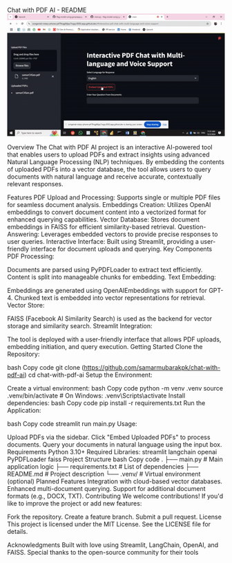 Chat with PDF AI - README
![Video GIF](sample.gif)




Overview
The Chat with PDF AI project is an interactive AI-powered tool that enables users to upload PDFs and extract insights using advanced Natural Language Processing (NLP) techniques. By embedding the contents of uploaded PDFs into a vector database, the tool allows users to query documents with natural language and receive accurate, contextually relevant responses.

Features
PDF Upload and Processing: Supports single or multiple PDF files for seamless document analysis.
Embeddings Creation: Utilizes OpenAI embeddings to convert document content into a vectorized format for enhanced querying capabilities.
Vector Database: Stores document embeddings in FAISS for efficient similarity-based retrieval.
Question-Answering: Leverages embedded vectors to provide precise responses to user queries.
Interactive Interface: Built using Streamlit, providing a user-friendly interface for document uploads and querying.
Key Components
PDF Processing:

Documents are parsed using PyPDFLoader to extract text efficiently.
Content is split into manageable chunks for embedding.
Text Embedding:

Embeddings are generated using OpenAIEmbeddings with support for GPT-4.
Chunked text is embedded into vector representations for retrieval.
Vector Store:

FAISS (Facebook AI Similarity Search) is used as the backend for vector storage and similarity search.
Streamlit Integration:

The tool is deployed with a user-friendly interface that allows PDF uploads, embedding initiation, and query execution.
Getting Started
Clone the Repository:

bash
Copy code
git clone (https://github.com/samarmubarakpk/chat-with-pdf-ai)
cd chat-with-pdf-ai
Setup the Environment:

Create a virtual environment:
bash
Copy code
python -m venv .venv
source .venv/bin/activate  # On Windows: .venv\Scripts\activate
Install dependencies:
bash
Copy code
pip install -r requirements.txt
Run the Application:

bash
Copy code
streamlit run main.py
Usage:

Upload PDFs via the sidebar.
Click "Embed Uploaded PDFs" to process documents.
Query your documents in natural language using the input box.
Requirements
Python 3.10+
Required Libraries:
streamlit
langchain
openai
PyPDFLoader
faiss
Project Structure
bash
Copy code
.
├── main.py                   # Main application logic
├── requirements.txt          # List of dependencies
├── README.md                 # Project description
└── .venv/                    # Virtual environment (optional)
Planned Features
Integration with cloud-based vector databases.
Enhanced multi-document querying.
Support for additional document formats (e.g., DOCX, TXT).
Contributing
We welcome contributions! If you'd like to improve the project or add new features:

Fork the repository.
Create a feature branch.
Submit a pull request.
License
This project is licensed under the MIT License. See the LICENSE file for details.

Acknowledgments
Built with love using Streamlit, LangChain, OpenAI, and FAISS.
Special thanks to the open-source community for their tools 

